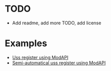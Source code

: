 # TODO
- Add readme, add more TODO, add license
# Examples
* [Uss register using ModAPI](examples/1_register_uss_example/README.md)
* [Semi-automatical uss register using ModAPI](examples/2_register_uss_automatically_example/README.md)

